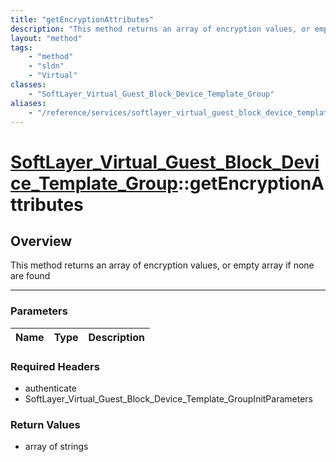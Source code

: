 ```yaml
---
title: "getEncryptionAttributes"
description: "This method returns an array of encryption values, or empty array if none are found"
layout: "method"
tags:
    - "method"
    - "sldn"
    - "Virtual"
classes:
    - "SoftLayer_Virtual_Guest_Block_Device_Template_Group"
aliases:
    - "/reference/services/softlayer_virtual_guest_block_device_template_group/getEncryptionAttributes"
---
```

# [SoftLayer_Virtual_Guest_Block_Device_Template_Group](/reference/services/SoftLayer_Virtual_Guest_Block_Device_Template_Group)::getEncryptionAttributes




## Overview 
This method returns an array of encryption values, or empty array if none are found 

-----

### Parameters 
|Name | Type | Description |
| --- | --- | --- |


### Required Headers
* authenticate
* SoftLayer_Virtual_Guest_Block_Device_Template_GroupInitParameters


### Return Values
* array of strings




